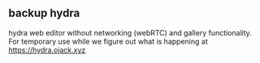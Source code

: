 ## backup hydra

hydra web editor without networking (webRTC) and gallery functionality. For temporary use while we figure out what is happening at https://hydra.ojack.xyz
